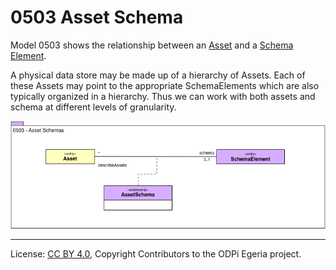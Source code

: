 <!-- SPDX-License-Identifier: CC-BY-4.0 -->
<!-- Copyright Contributors to the ODPi Egeria project. -->

# 0503 Asset Schema

Model 0503 shows the relationship between an [Asset](0010-Base-Model.md)
and a [Schema Element](0501-Schema-Elements.md).

A physical data store may be made up of a hierarchy of Assets.
Each of these Assets may point to the appropriate SchemaElements which
are also typically organized in a hierarchy.
Thus we can work with both assets and schema at different
levels of granularity.

![UML](0503-Asset-Schema.png)



----
License: [CC BY 4.0](https://creativecommons.org/licenses/by/4.0/),
Copyright Contributors to the ODPi Egeria project.